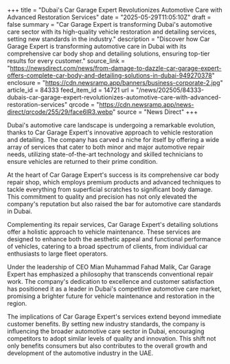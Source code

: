 +++
title = "Dubai's Car Garage Expert Revolutionizes Automotive Care with Advanced Restoration Services"
date = "2025-05-29T11:05:10Z"
draft = false
summary = "Car Garage Expert is transforming Dubai's automotive care sector with its high-quality vehicle restoration and detailing services, setting new standards in the industry."
description = "Discover how Car Garage Expert is transforming automotive care in Dubai with its comprehensive car body shop and detailing solutions, ensuring top-tier results for every customer."
source_link = "https://newsdirect.com/news/from-damage-to-dazzle-car-garage-expert-offers-complete-car-body-and-detailing-solutions-in-dubai-949270378"
enclosure = "https://cdn.newsramp.app/banners/business-corporate-2.jpg"
article_id = 84333
feed_item_id = 14721
url = "/news/202505/84333-dubais-car-garage-expert-revolutionizes-automotive-care-with-advanced-restoration-services"
qrcode = "https://cdn.newsramp.app/news-direct/qrcode/255/29/face6lR3.webp"
source = "News Direct"
+++

<p>Dubai's automotive care landscape is undergoing a remarkable evolution, thanks to Car Garage Expert's innovative approach to vehicle restoration and detailing. The company has carved a niche for itself by offering a wide array of services that cater to both minor and major automotive repair needs, utilizing state-of-the-art technology and skilled technicians to ensure vehicles are returned to their prime condition.</p><p>At the heart of Car Garage Expert's success is its comprehensive car body repair shop, which employs premium products and advanced techniques to tackle everything from superficial scratches to significant body damage. This commitment to quality and precision has not only elevated the company's reputation but also raised the bar for automotive care standards in Dubai.</p><p>Complementing its repair services, Car Garage Expert's detailing solutions offer a holistic approach to vehicle maintenance. These services are designed to enhance both the aesthetic appeal and functional performance of vehicles, catering to a broad spectrum of clients, from individual car enthusiasts to large fleet operators.</p><p>Under the leadership of CEO Mian Muhammad Fahad Malik, Car Garage Expert has emphasized a philosophy that transcends conventional repair work. The company's dedication to excellence and customer satisfaction has positioned it as a leader in Dubai's competitive automotive care market, promising a brighter future for vehicle maintenance and restoration in the region.</p><p>The implications of Car Garage Expert's services extend beyond immediate customer benefits. By setting new industry standards, the company is influencing the broader automotive care sector in Dubai, encouraging competitors to adopt similar levels of quality and innovation. This shift not only benefits consumers but also contributes to the overall growth and development of the automotive industry in the UAE.</p>